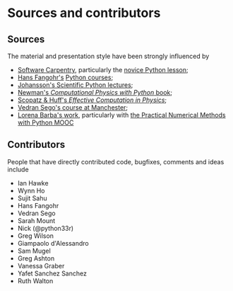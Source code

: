 # Sources and contributors

## Sources

The material and presentation style have been strongly influenced by

* [Software Carpentry](http://software-carpentry.org/), particularly the [novice Python lesson](https://github.com/swcarpentry/python-novice-inflammation);
* [Hans Fangohr's](http://www.southampton.ac.uk/~fangohr/) [Python courses](http://www.southampton.ac.uk/~fangohr/training/python/);
* [Johansson's Scientific Python lectures](https://github.com/jrjohansson/scientific-python-lectures);
* [Newman's *Computational Physics with Python* book](http://www-personal.umich.edu/~mejn/computational-physics/);
* [Scopatz & Huff's *Effective Computation in Physics*](http://physics.codes/);
* [Vedran Sego's course at Manchester](http://www.maths.manchester.ac.uk/~vsego/teaching.php);
* [Lorena Barba's work](http://lorenabarba.com/), particularly with [the Practical Numerical Methods with Python MOOC](https://github.com/numerical-mooc/numerical-mooc)

## Contributors

People that have directly contributed code, bugfixes, comments and ideas include

* Ian Hawke
* Wynn Ho
* Sujit Sahu
* Hans Fangohr
* Vedran Sego
* Sarah Mount
* Nick (@python33r)
* Greg Wilson
* Giampaolo d'Alessandro
* Sam Mugel
* Greg Ashton
* Vanessa Graber
* Yafet Sanchez Sanchez
* Ruth Walton
